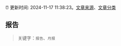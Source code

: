 :alarm_clock: 更新时间: 2024-11-17 11:38:23。[文章来源](/README.md)、[文章分类](/TAGS.md)

## 报告


> 关键字：`报告`、`月报`



